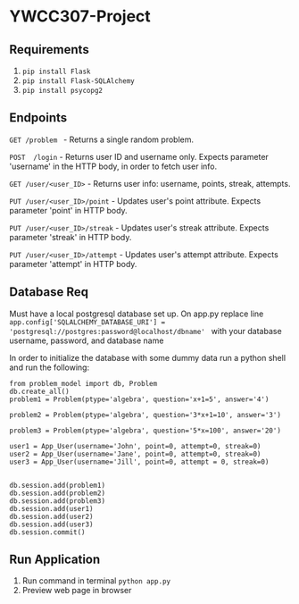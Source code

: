 
# YWCC307-Project

## Requirements
1. `pip install Flask`
2. `pip install Flask-SQLAlchemy`
3. `pip install psycopg2`

## Endpoints 
`GET /problem ` - Returns a single random problem.

`POST  /login` - Returns user ID and username only. Expects parameter 'username' in the HTTP body, in order to fetch user info. 

`GET /user/<user_ID>` - Returns user info: username, points, streak, attempts. 

`PUT /user/<user_ID>/point` - Updates user's point attribute. Expects parameter 'point' in HTTP body. 

`PUT /user/<user_ID>/streak` - Updates user's streak attribute. Expects parameter 'streak' in HTTP body. 

`PUT /user/<user_ID>/attempt` - Updates user's attempt attribute. Expects parameter 'attempt' in HTTP body. 


## Database Req 
Must have a local postgresql database set up. 
On app.py replace line 
`app.config['SQLALCHEMY_DATABASE_URI'] = 'postgresql://postgres:password@localhost/dbname' `
with your database username, password, and database name

In order to initialize the database with some dummy data run a python shell and run the following:
```
from problem_model import db, Problem
db.create_all() 
problem1 = Problem(ptype='algebra', question='x+1=5', answer='4') 

problem2 = Problem(ptype='algebra', question='3*x+1=10', answer='3') 

problem3 = Problem(ptype='algebra', question='5*x=100', answer='20')

user1 = App_User(username='John', point=0, attempt=0, streak=0) 
user2 = App_User(username='Jane', point=0, attempt=0, streak=0) 
user3 = App_User(username='Jill', point=0, attempt = 0, streak=0) 


db.session.add(problem1)
db.session.add(problem2)
db.session.add(problem3)
db.session.add(user1)
db.session.add(user2)
db.session.add(user3)
db.session.commit()
```


## Run Application
1. Run command in terminal `python app.py`
2. Preview web page in browser
